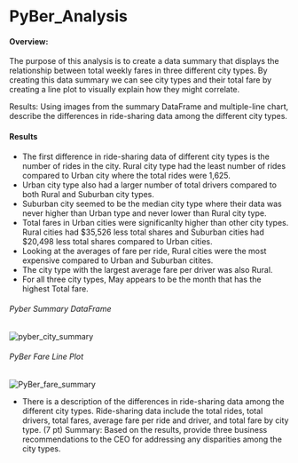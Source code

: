 # PyBer_Analysis
#### Overview:
The purpose of this analysis is to create a data summary that displays the relationship between total weekly fares in three different city types. By creating this data summary we can see city types and their total fare by creating a line plot to visually explain how they might correlate.

Results: Using images from the summary DataFrame and multiple-line chart, describe the differences in ride-sharing data among the different city types.
#### Results
- The first difference in ride-sharing data of different city types is the number of rides in the city. Rural city type had the least number of rides compared to Urban city where the total rides were 1,625. 
- Urban city type also had a larger number of total drivers compared to both Rural and Suburban city types. 
- Suburban city seemed to be the median city type where their data was never higher than Urban type and never lower than Rural city type.
- Total fares in Urban cities were significanlty higher than other city types. Rural cities had $35,526 less total shares and Suburban cities had $20,498 less total shares compared to Urban cities.
- Looking at the averages of fare per ride, Rural cities were the most expensive compared to Urban and Suburban citites.
- The city type with the largest average fare per driver was also Rural. 
- For all three city types, May appears to be the month that has the highest Total fare. 
###### Pyber Summary DataFrame
![pyber_city_summary](https://user-images.githubusercontent.com/90741799/138621239-2605c313-f448-4af4-aead-e2a898fcece8.png)
###### PyBer Fare Line Plot
![PyBer_fare_summary](https://user-images.githubusercontent.com/90741799/138620558-4390da08-9bc7-4117-8ba8-66315ffaf874.png)

- There is a description of the differences in ride-sharing data among the different city types. Ride-sharing data include the total rides, total drivers, total fares, average fare per ride and driver, and total fare by city type. (7 pt)
Summary: Based on the results, provide three business recommendations to the CEO for addressing any disparities among the city types.

